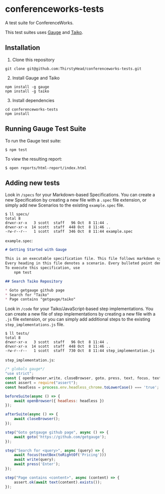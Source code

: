 # conferenceworks-tests

A test suite for ConferenceWorks.

This test suites uses [Gauge](https://gauge.org) and [Taiko](https://taiko.gauge.org).

## Installation

1. Clone this repository

```shell
git clone git@github.com:ThirstyHead/conferenceworks-tests.git
```

2. Install Gauge and Taiko

```shell
npm install -g gauge
npm install -g taiko
```

3. Install dependencies

```shell
cd conferenceworks-tests
npm install
```

## Running Gauge Test Suite

To run the Gauge test suite:

```shell
$ npm test
```

To view the resulting report:

```shell
$ open reports/html-report/index.html
```

## Adding new tests

Look in `/specs` for your Markdown-based Specifications. You can create a new Specification by creating a new file with a `.spec` file extension, or simply add new Scenarios to the existing `example.spec` file. 

```shell
$ ll specs/
total 8
drwxr-xr-x   3 scott  staff   96 Oct  8 11:44 .
drwxr-xr-x  14 scott  staff  448 Oct  8 11:46 ..
-rw-r--r--   1 scott  staff  346 Oct  8 11:44 example.spec
```

`example.spec`:

```markdown
# Getting Started with Gauge

This is an executable specification file. This file follows markdown syntax. 
Every heading in this file denotes a scenario. Every bulleted point denotes a step.
To execute this specification, use
	npm test

## Search Taiko Repository

* Goto getgauge github page
* Search for "Taiko"
* Page contains "getgauge/taiko"
```



Look in `/code` for your Taiko/JavaScript-based step implementations. You can create a new file of step implementations by creating a new file with a `.js` file extension, or you can simply add additional steps to the existing `step_implementations.js` file.  

```shell
$ ll tests/
total 8
drwxr-xr-x   3 scott  staff   96 Oct  8 11:44 .
drwxr-xr-x  14 scott  staff  448 Oct  8 11:46 ..
-rw-r--r--   1 scott  staff  730 Oct  8 11:44 step_implementation.js
```

`step_implementation.js`:

```javascript
/* globals gauge*/
"use strict";
const { openBrowser,write, closeBrowser, goto, press, text, focus, textBox, toRightOf } = require('taiko');
const assert = require("assert");
const headless = process.env.headless_chrome.toLowerCase() === 'true';

beforeSuite(async () => {
    await openBrowser({ headless: headless })
});

afterSuite(async () => {
    await closeBrowser();
});

step("Goto getgauge github page", async () => {
    await goto('https://github.com/getgauge');
});

step("Search for <query>", async (query) => {
    await focus(textBox(toRightOf('Pricing')))
    await write(query);
    await press('Enter');
});

step("Page contains <content>", async (content) => {
    assert.ok(await text(content).exists());
});

```
